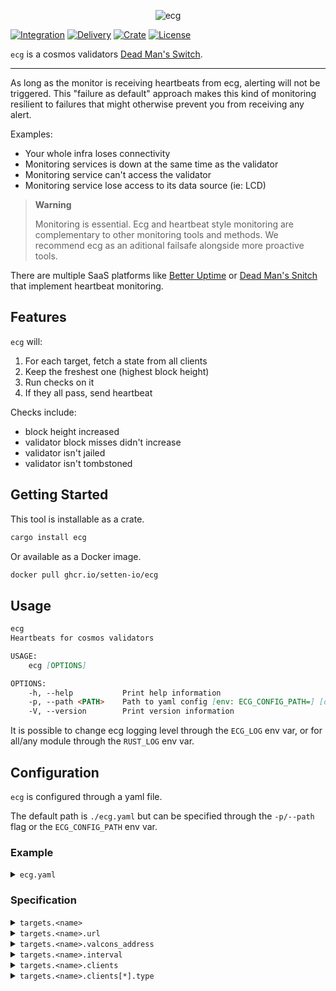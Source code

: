<p align="center">
  <img src="https://user-images.githubusercontent.com/26155267/183662242-e463b043-c58f-449b-a9fb-0130ee8bb57d.png" alt="ecg"></img>
</p>

[![Integration](https://github.com/setten-io/ecg/actions/workflows/integration.yaml/badge.svg)](https://github.com/setten-io/ecg/actions/workflows/integration.yaml)
[![Delivery](https://github.com/setten-io/ecg/actions/workflows/delivery.yaml/badge.svg)](https://github.com/setten-io/ecg/actions/workflows/delivery.yaml)
[![Crate](https://img.shields.io/crates/v/ecg)](https://crates.io/crates/ecg)
[![License](https://img.shields.io/github/license/setten-io/ecg?no-cache)](https://github.com/setten-io/ecg/blob/main/LICENSE)

`ecg` is a cosmos validators [Dead Man's Switch](https://en.wikipedia.org/wiki/Dead_man%27s_switch).

---

As long as the monitor is receiving heartbeats from ecg, alerting will not be triggered.
This "failure as default" approach makes this kind of monitoring resilient to failures that might otherwise prevent you from receiving any alert.

Examples:

- Your whole infra loses connectivity
- Monitoring services is down at the same time as the validator
- Monitoring service can't access the validator
- Monitoring service lose access to its data source (ie: LCD)

> **Warning**
>
> Monitoring is essential.
> Ecg and heartbeat style monitoring are complementary to other monitoring tools and methods.
> We recommend ecg as an aditional failsafe alongside more proactive tools.

There are multiple SaaS platforms like [Better Uptime](https://betteruptime.com) or [Dead Man's Snitch](https://deadmanssnitch.com) that implement heartbeat monitoring.

## Features

`ecg` will:

1. For each target, fetch a state from all clients
2. Keep the freshest one (highest block height)
3. Run checks on it 
4. If they all pass, send heartbeat

Checks include:

- block height increased
- validator block misses didn't increase
- validator isn't jailed
- validator isn't tombstoned

## Getting Started

This tool is installable as a crate.

```bash
cargo install ecg
```

Or available as a Docker image.

```bash
docker pull ghcr.io/setten-io/ecg
```

## Usage

```md
ecg
Heartbeats for cosmos validators

USAGE:
    ecg [OPTIONS]

OPTIONS:
    -h, --help           Print help information
    -p, --path <PATH>    Path to yaml config [env: ECG_CONFIG_PATH=] [default: ecg.yaml]
    -V, --version        Print version information
```

It is possible to change ecg logging level through the `ECG_LOG` env var, or for all/any module through the `RUST_LOG` env var.

## Configuration

`ecg` is configured through a yaml file.

The default path is `./ecg.yaml` but can be specified through the `-p/--path` flag or the `ECG_CONFIG_PATH` env var.

### Example

<details>
<summary><code>ecg.yaml</code></summary>
<br>

```yaml
targets:
  phoenix:
    url: https://betteruptime.com/api/v1/heartbeat/fFKHCd3YNkayv8Fr6MJAFE3w
    valcons_address: terravalcons1qqyfhs9oacvteimwdpbt77fis88mie5gx6gxf2
    interval: 10
    clients:
      - type: lcd
        url: https://phoenix-lcd.terra.dev
      - type: lcd
        url: https://terra-api.polkachu.com
      - type: setten-lcd
        project_id: ea08855653b64998bb47b2c03bf66de7
        key: 02215b36969446c28b22059e63b4301b
        network: phoenix
        blockchain: terra
  kaiyo:
    url: https://betteruptime.com/api/v1/heartbeat/t6xm2P7Ujfjz3ph5TNBFti8X
    valcons_address: kujiravalcons14rt55jpahf4giiupxrxivy85ecog2onb29a2ev
    interval: 2
    clients:
      - type: lcd
        url: https://lcd.kaiyo.kujira.setten.io
      - type: lcd
        url: https://kujira-api.polkachu.com
```

</details>


### Specification

<details>
<summary><code>targets.&lt;name&gt;</code></summary>
<br>

The name of your target;
Should be self-explanatory.

</details>


<details>
<summary><code>targets.&lt;name&gt;.url</code></summary>
<br>

The url of the monitor to send `GET` http heartbeat requests to.

</details>


<details>
<summary><code>targets.&lt;name&gt;.valcons_address</code></summary>
<br>

The validator valcons address.

It can be found using the cosmos sdk chain binary cli:

```bash
terrad tendermint show-address
```

</details>


<details>
<summary><code>targets.&lt;name&gt;.interval</code></summary>
<br>

> Optional, default to 30

Interval in seconds between each cycle (run checks + send heartbeat).

You must set this in accordance to the heartbeat frequency your monitor is expecting to receive and the chain block time.

</details>


<details>
<summary><code>targets.&lt;name&gt;.clients</code></summary>
<br>

Array of redundant clients to querry in parallel.

</details>


<details>
<summary><code>targets.&lt;name&gt;.clients[*].type</code></summary>
<br>

Type defines the kind of clients and the configuration keys that will be available.

Available client types and their configurations:

<details>
<summary><code>lcd</code></summary>
<br>

* `url` - LCD endpoint to query (ex: `https://kujira-api.polkachu.com`)

</details>

<details>
<summary><code>setten-lcd</code></summary>
<br>

* `project_id` - Setten project id (ex: `ea08855653b64998bb47b2c03bf66de7`)
* `key` - Setten project key (ex: `02215b36969446c28b22059e63b4301b`)
* `network` - Setten network slug (ex: `phoenix`)
* `blockchain` - Setten blockchain slug (ex: `terra`)

For network and blockchain slugs, please see [Setten's docs](https://docs.setten.io/concepts/products-and-networks#supported-networks)

</details>

</details>
